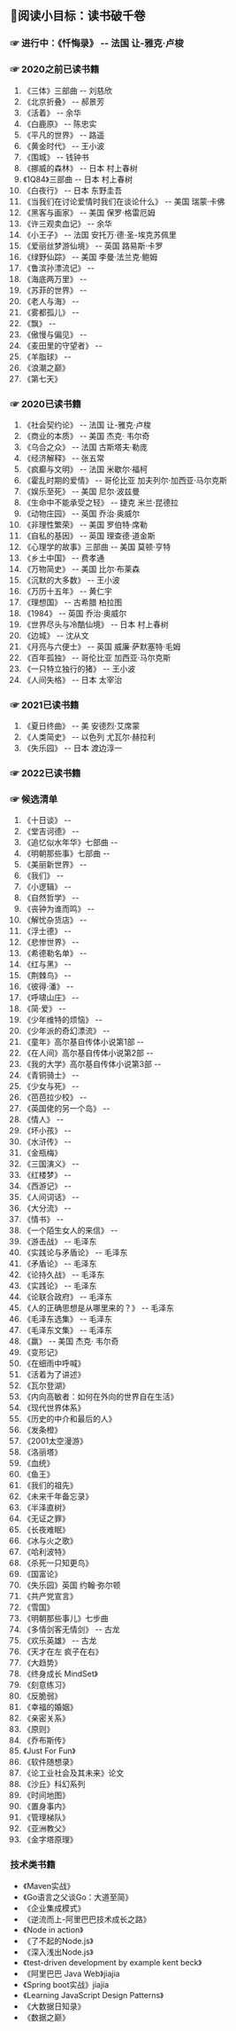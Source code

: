 
## 🍖阅读小目标：读书破千卷

### ☞ 进行中：《忏悔录》 -- 法国 让-雅克·卢梭

### ☞ 2020之前已读书籍

1. 《三体》三部曲 -- 刘慈欣
2. 《北京折叠》 -- 郝景芳
3. 《活着》 -- 余华
4. 《白鹿原》 -- 陈忠实
5. 《平凡的世界》 -- 路遥
6. 《黄金时代》 -- 王小波
7. 《围城》 -- 钱钟书
8. 《挪威的森林》 -- 日本 村上春树
9. 《1Q84》三部曲 -- 日本 村上春树
10. 《白夜行》 -- 日本 东野圭吾
11. 《当我们在讨论爱情时我们在谈论什么》 -- 美国 瑞蒙·卡佛
12. 《黑客与画家》 -- 美国 保罗·格雷厄姆
13. 《许三观卖血记》 -- 余华
14. 《小王子》 -- 法国 安托万·德·圣-埃克苏佩里
15. 《爱丽丝梦游仙境》 -- 英国 路易斯·卡罗
16. 《绿野仙踪》 -- 美国 李曼·法兰克·鲍姆
17. 《鲁滨孙漂流记》 -- 
18. 《海底两万里》 -- 
19. 《苏菲的世界》 -- 
20. 《老人与海》 -- 
21. 《雾都孤儿》 -- 
22. 《飘》 -- 
23. 《傲慢与偏见》 -- 
24. 《麦田里的守望者》 -- 
25. 《羊脂球》 -- 
26. 《浪潮之巅》
27. 《第七天》


### ☞ 2020已读书籍

1. 《社会契约论》 -- 法国 让-雅克·卢梭
2. 《商业的本质》 -- 美国 杰克· 韦尔奇
3. 《乌合之众》 -- 法国 古斯塔夫·勒庞
4. 《经济解释》 -- 张五常
5. 《疯癫与文明》 -- 法国 米歇尔·福柯
6. 《霍乱时期的爱情》 -- 哥伦比亚 加夫列尔·加西亚·马尔克斯
7. 《娱乐至死》 -- 美国 尼尔·波兹曼
8. 《生命中不能承受之轻》 -- 捷克 米兰·昆德拉
9. 《动物庄园》 -- 英国 乔治·奥威尔
10. 《非理性繁荣》 -- 美国 罗伯特·席勒
11. 《自私的基因》 -- 英国 理查德·道金斯
12. 《心理学的故事》三部曲 -- 美国 莫顿·亨特
13. 《乡土中国》 -- 费孝通
14. 《万物简史》 -- 美国 比尔·布莱森
15. 《沉默的大多数》 -- 王小波
16. 《万历十五年》 -- 黄仁宇
17. 《理想国》 -- 古希腊 柏拉图
18. 《1984》 -- 英国 乔治·奥威尔
19. 《世界尽头与冷酷仙境》 -- 日本 村上春树
20. 《边城》 -- 沈从文
21. 《月亮与六便士》 -- 英国 威廉·萨默塞特·毛姆
22. 《百年孤独》 -- 哥伦比亚 加西亚·马尔克斯
23. 《一只特立独行的猪》 -- 王小波
24. 《人间失格》 -- 日本 太宰治


### ☞ 2021已读书籍

1. 《夏日终曲》 -- 美 安德烈·艾席蒙
2. 《人类简史》 -- 以色列 尤瓦尔·赫拉利
3. 《失乐园》 -- 日本 渡边淳一


### ☞ 2022已读书籍


### ☞ 候选清单

1. 《十日谈》 -- 
2. 《堂吉诃德》 -- 
3. 《追忆似水年华》七部曲 -- 
4. 《明朝那些事》七部曲 -- 
5.  《美丽新世界》 -- 
6.  《我们》 -- 
7.  《小逻辑》 -- 
8.  《自然哲学》 -- 
9.  《丧钟为谁而鸣》 -- 
10. 《解忧杂货店》 -- 
11. 《浮士德》 -- 
12. 《悲惨世界》 -- 
13. 《希德勒名单》 -- 
14. 《红与黑》 -- 
15. 《荆棘鸟》 -- 
16. 《彼得·潘》 -- 
17. 《呼啸山庄》 -- 
18. 《简·爱》 -- 
19. 《少年维特的烦恼》 -- 
20. 《少年派的奇幻漂流》 -- 
21. 《童年》高尔基自传体小说第1部 -- 
22. 《在人间》高尔基自传体小说第2部 -- 
23. 《我的大学》高尔基自传体小说第3部 -- 
24. 《青铜骑士》 -- 
25. 《少女与死》 -- 
26. 《芭芭拉少校》 -- 
27. 《英国佬的另一个岛》 -- 
28. 《情人》 -- 
29. 《坏小孩》 -- 
30. 《水浒传》 -- 
31. 《金瓶梅》
32. 《三国演义》 -- 
33. 《红楼梦》 -- 
34. 《西游记》 -- 
35. 《人间词话》 -- 
36. 《大分流》 -- 
37. 《情书》 -- 
38. 《一个陌生女人的来信》 -- 
39. 《游击战》 -- 毛泽东
40. 《实践论与矛盾论》 -- 毛泽东
41. 《矛盾论》 -- 毛泽东
42. 《论持久战》 -- 毛泽东
43. 《实践论》 -- 毛泽东
44. 《论联合政府》 -- 毛泽东
45. 《人的正确思想是从哪里来的？》 -- 毛泽东
46. 《毛泽东选集》 -- 毛泽东
47. 《毛泽东文集》 -- 毛泽东
48. 《赢》 -- 美国 杰克· 韦尔奇
49. 《变形记》
50. 《在细雨中呼喊》
51. 《活着为了讲述》
52. 《瓦尔登湖》
53. 《内向高敏者：如何在外向的世界自在生活》
54. 《现代世界体系》
55. 《历史的中介和最后的人》
56. 《发条橙》
57. 《2001太空漫游》
58. 《洛丽塔》
59. 《血统》
60. 《鱼王》
61. 《我们的祖先》
62. 《未来千年备忘录》
63. 《半泽直树》
64. 《无证之罪》
65. 《长夜难眠》
66. 《冰与火之歌》
67. 《哈利波特》
68. 《杀死一只知更鸟》
69. 《国富论》
70. 《失乐园》英国 约翰·弥尔顿
71. 《共产党宣言》
72. 《雪国》
73. 《明朝那些事儿》七步曲
74. 《多情剑客无情剑》 -- 古龙
75. 《欢乐英雄》 -- 古龙
76. 《天才在左 疯子在右》
77. 《大趋势》
78. 《终身成长 MindSet》
79. 《刻意练习》
80. 《反脆弱》
81. 《幸福的婚姻》
82. 《亲密关系》
83. 《原则》
84. 《乔布斯传》
85. 《Just For Fun》
86. 《软件随想录》
87. 《论工业社会及其未来》论文
88. 《沙丘》科幻系列
89. 《时间地图》
90. 《置身事内》
91. 《管理梯队》
92. 《亚洲教父》
93. 《金字塔原理》


### 技术类书籍

- 《Maven实战》
- 《Go语言之父谈Go：大道至简》
- 《企业集成模式》
- 《逆流而上-阿里巴巴技术成长之路》
- 《Node in action》
- 《了不起的Node.js》
- 《深入浅出Node.js》
- 《test-driven development by example kent beck》
- 《阿里巴巴 Java Web》jiajia
- 《Spring boot实战》jiajia
- 《Learning JavaScript Design Patterns》
- 《大数据日知录》
- 《数据之巅》
